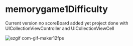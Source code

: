 # memorygame1Difficulty


Current version no scoreBoard added yet
project done with UICollectionViewController
and UICollectionViewCell

![ezgif com-gif-maker12fps](https://user-images.githubusercontent.com/74798510/120206756-42383580-c234-11eb-98e3-7ab3e8b2a596.gif)
